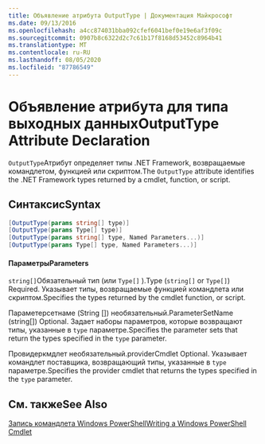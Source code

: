 ```yaml
---
title: Объявление атрибута OutputType | Документация Майкрософт
ms.date: 09/13/2016
ms.openlocfilehash: a4cc874031bba092cfef6041bef0e19e6af3f09c
ms.sourcegitcommit: 0907b8c6322d2c7c61b17f8168d53452c8964b41
ms.translationtype: MT
ms.contentlocale: ru-RU
ms.lasthandoff: 08/05/2020
ms.locfileid: "87786549"
---
```

# <a name="outputtype-attribute-declaration"></a><span data-ttu-id="9c4b8-102">Объявление атрибута для типа выходных данных</span><span class="sxs-lookup"><span data-stu-id="9c4b8-102">OutputType Attribute Declaration</span></span>

<span data-ttu-id="9c4b8-103">`OutputType`Атрибут определяет типы .NET Framework, возвращаемые командлетом, функцией или скриптом.</span><span class="sxs-lookup"><span data-stu-id="9c4b8-103">The `OutputType` attribute identifies the .NET Framework types returned by a cmdlet, function, or script.</span></span>

## <a name="syntax"></a><span data-ttu-id="9c4b8-104">Синтаксис</span><span class="sxs-lookup"><span data-stu-id="9c4b8-104">Syntax</span></span>

```csharp
[OutputType(params string[] type)]
[OutputType(params Type[] type)]
[OutputType(params string[] type, Named Parameters...)]
[OutputType(params Type[] type, Named Parameters...)]
```

#### <a name="parameters"></a><span data-ttu-id="9c4b8-105">Параметры</span><span class="sxs-lookup"><span data-stu-id="9c4b8-105">Parameters</span></span>

<span data-ttu-id="9c4b8-106">`string[]`Обязательный тип (или `Type[]` ).</span><span class="sxs-lookup"><span data-stu-id="9c4b8-106">Type (`string[]` or `Type[]`) Required.</span></span> <span data-ttu-id="9c4b8-107">Указывает типы, возвращаемые функцией командлета или скриптом.</span><span class="sxs-lookup"><span data-stu-id="9c4b8-107">Specifies the types returned by the cmdlet function, or script.</span></span>

<span data-ttu-id="9c4b8-108">Параметерсетнаме (String []) необязательный.</span><span class="sxs-lookup"><span data-stu-id="9c4b8-108">ParameterSetName (string[]) Optional.</span></span> <span data-ttu-id="9c4b8-109">Задает наборы параметров, которые возвращают типы, указанные в `type` параметре.</span><span class="sxs-lookup"><span data-stu-id="9c4b8-109">Specifies the parameter sets that return the types specified in the `type` parameter.</span></span>

<span data-ttu-id="9c4b8-110">Провидеркмдлет необязательный.</span><span class="sxs-lookup"><span data-stu-id="9c4b8-110">providerCmdlet Optional.</span></span> <span data-ttu-id="9c4b8-111">Указывает командлет поставщика, возвращающий типы, указанные в `type` параметре.</span><span class="sxs-lookup"><span data-stu-id="9c4b8-111">Specifies the provider cmdlet that returns the types specified in the `type` parameter.</span></span>

## <a name="see-also"></a><span data-ttu-id="9c4b8-112">См. также</span><span class="sxs-lookup"><span data-stu-id="9c4b8-112">See Also</span></span>

[<span data-ttu-id="9c4b8-113">Запись командлета Windows PowerShell</span><span class="sxs-lookup"><span data-stu-id="9c4b8-113">Writing a Windows PowerShell Cmdlet</span></span>](./writing-a-windows-powershell-cmdlet.md)
